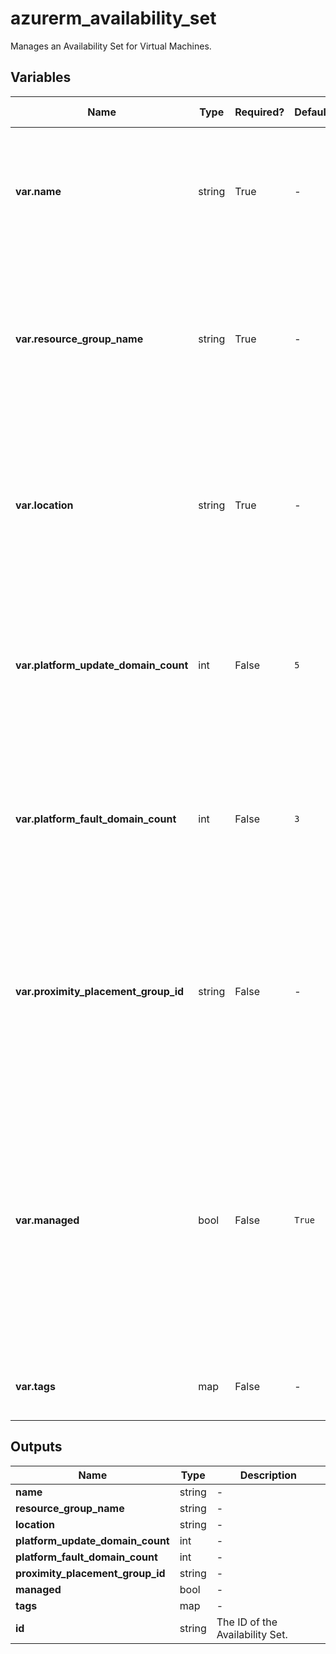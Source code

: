 # azurerm_availability_set

Manages an Availability Set for Virtual Machines.

## Variables

| Name | Type | Required? | Default  | possible values | Description |
| ---- | ---- | --------- | -------- | ----------- | ----------- |
| **var.name** | string | True | -  |  -  | Specifies the name of the availability set. Changing this forces a new resource to be created. | 
| **var.resource_group_name** | string | True | -  |  -  | The name of the resource group in which to create the availability set. Changing this forces a new resource to be created. | 
| **var.location** | string | True | -  |  -  | Specifies the supported Azure location where the resource exists. Changing this forces a new resource to be created. | 
| **var.platform_update_domain_count** | int | False | `5`  |  -  | Specifies the number of update domains that are used. Defaults to `5`. Changing this forces a new resource to be created. | 
| **var.platform_fault_domain_count** | int | False | `3`  |  -  | Specifies the number of fault domains that are used. Defaults to `3`. Changing this forces a new resource to be created. | 
| **var.proximity_placement_group_id** | string | False | -  |  -  | The ID of the Proximity Placement Group to which this Virtual Machine should be assigned. Changing this forces a new resource to be created. | 
| **var.managed** | bool | False | `True`  |  `true`, `false`  | Specifies whether the availability set is managed or not. Possible values are `true` (to specify aligned) or `false` (to specify classic). Default is `true`. Changing this forces a new resource to be created. | 
| **var.tags** | map | False | -  |  -  | A mapping of tags to assign to the resource. | 



## Outputs

| Name | Type | Description |
| ---- | ---- | --------- | 
| **name** | string  | - | 
| **resource_group_name** | string  | - | 
| **location** | string  | - | 
| **platform_update_domain_count** | int  | - | 
| **platform_fault_domain_count** | int  | - | 
| **proximity_placement_group_id** | string  | - | 
| **managed** | bool  | - | 
| **tags** | map  | - | 
| **id** | string  | The ID of the Availability Set. | 